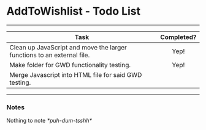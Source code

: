 <h1>AddToWishlist - Todo List</h1>

<hr>

| Task                                                                  | Completed?       |
| --------------------------------------------------------------------- | :--------------: |
| Clean up JavaScript and move the larger functions to an external file.| Yep!             |
| Make folder for GWD functionality testing.                            | Yep!             |
| Merge Javascript into HTML file for said GWD testing.                 |                  |


<hr>

<h3>Notes</h3>
<p>Nothing to note <em>*puh-dum-tsshh*</em></p>
